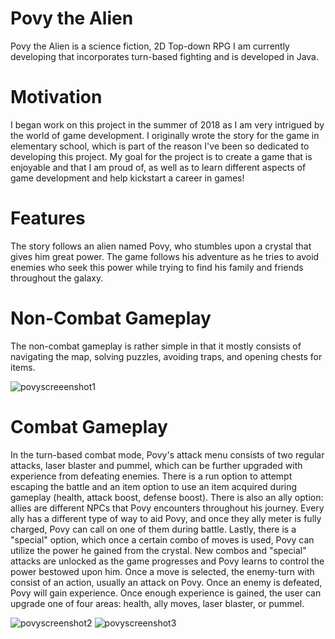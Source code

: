 # Povy the Alien
Povy the Alien is a science fiction, 2D Top-down RPG I am currently developing that incorporates turn-based fighting and is developed in Java. 

# Motivation
I began work on this project in the summer of 2018 as I am very intrigued by the world of game development. I originally wrote the story for the game in elementary school, which is part of the reason I've been so dedicated to developing this project. My goal for the project is to create a game that is enjoyable and that I am proud of, as well as to learn different aspects of game development and help kickstart a career in games!

# Features
The story follows an alien named Povy, who stumbles upon a crystal that gives him great power. The game follows his adventure as he tries to avoid enemies who seek this power while trying to find his family and friends throughout the galaxy. 
# Non-Combat Gameplay
The non-combat gameplay is rather simple in that it mostly consists of navigating the map, solving puzzles, avoiding traps, and opening chests for items.

![povyscreeenshot1](https://user-images.githubusercontent.com/43187188/45763288-26b0ac00-bbfe-11e8-86de-76f6c93b94fc.png)

# Combat Gameplay
In the turn-based combat mode, Povy's attack menu consists of two regular attacks, laser blaster and pummel, which can be further upgraded with experience from defeating enemies. There is a run option to attempt escaping the battle and an item option to use an item acquired during gameplay (health, attack boost, defense boost). There is also an ally option: allies are different NPCs that Povy encounters throughout his journey. Every ally has a different type of way to aid Povy, and once they ally meter is fully charged, Povy can call on one of them during battle. Lastly, there is a "special" option, which once a certain combo of moves is used, Povy can utilize the power he gained from the crystal. New combos and "special" attacks are unlocked as the game progresses and Povy learns to control the power bestowed upon him. Once a move is selected, the enemy-turn with consist of an action, usually an attack on Povy. Once an enemy is defeated, Povy will gain experience. Once enough experience is gained, the user can upgrade one of four areas: health, ally moves, laser blaster, or pummel.


![povyscreenshot2](https://user-images.githubusercontent.com/43187188/45763357-4516a780-bbfe-11e8-9c56-9a01ed0e557a.png)
![povyscreenshot3](https://user-images.githubusercontent.com/43187188/45763359-47790180-bbfe-11e8-8673-f06614a756a1.PNG)
